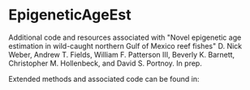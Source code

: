 # EpigeneticAgeEst
Additional code and resources associated with "Novel epigenetic age estimation in wild-caught northern Gulf of Mexico reef fishes" D. Nick Weber, Andrew T. Fields, William F. Patterson III, Beverly K. Barnett, Christopher M. Hollenbeck, and David S. Portnoy. In prep.

Extended methods and associated code can be found in:

    
